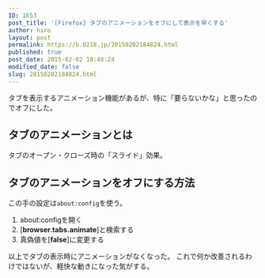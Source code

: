 ```yaml
---
ID: 1653
post_title: '[Firefox] タブのアニメーションをオフにして表示を早くする'
author: hiro
layout: post
permalink: https://b.0218.jp/20150202184824.html
published: true
post_date: 2015-02-02 18:48:24
modified_date: false
slug: 20150202184824.html
---
```

タブを表示するアニメーション機能があるが、特に「要らないかな」と思ったのでオフにした。
<!--more-->
<h2>タブのアニメーションとは</h2>
タブのオープン・クローズ時の「スライド」効果。

<h2>タブのアニメーションをオフにする方法</h2>
この手の設定は<code>about:config</code>を使う。
<ol>
 <li>about:configを開く</li>
 <li>[<b>browser.tabs.animate</b>]と検索する</li>
 <li>真偽値を[<b>false</b>]に変更する</li>
</ol>

以上でタブの表示時にアニメーションがなくなった。
これで何か改善されるわけではないが、軽快な動きになった気がする。